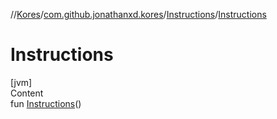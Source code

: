 //[Kores](../../index.md)/[com.github.jonathanxd.kores](../index.md)/[Instructions](index.md)/[Instructions](-instructions.md)



# Instructions  
[jvm]  
Content  
fun [Instructions](-instructions.md)()  



